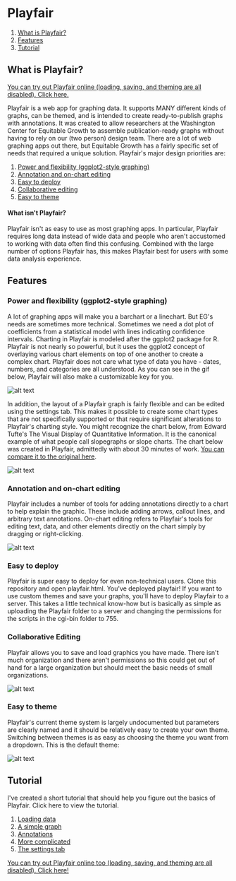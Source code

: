 # Playfair

1. [What is Playfair?](https://github.com/equitablegrowth/Playfair#what-is-playfair)
2. [Features](https://github.com/equitablegrowth/Playfair#features)
3. [Tutorial](https://github.com/equitablegrowth/Playfair#tutorial)

## What is Playfair?

[You can try out Playfair online (loading, saving, and theming are all disabled). Click here.](http://www.austinclemens.com/Playfair/playfair.html)

Playfair is a web app for graphing data. It supports MANY different kinds of graphs, can be themed, and is intended to create ready-to-publish graphs with annotations. It was created to allow researchers at the Washington Center for Equitable Growth to assemble publication-ready graphs without having to rely on our (two person) design team. There are a lot of web graphing apps out there, but Equitable Growth has a fairly specific set of needs that required a unique solution. Playfair's major design priorities are:

1. [Power and flexibility (ggplot2-style graphing)](#power-and-flexibility-ggplot2-style-graphing)
2. [Annotation and on-chart editing](#annotation-and-on-chart-editing)
3. [Easy to deploy](#easy-to-deploy)
4. [Collaborative editing](#collaborative-editing)
5. [Easy to theme](#easy-to-theme)

#### What isn't Playfair?
Playfair isn't as easy to use as most graphing apps. In particular, Playfair requires long data instead of wide data and people who aren't accustomed to working with data often find this confusing. Combined with the large number of options Playfair has, this makes Playfair best for users with some data analysis experience.

## Features

### Power and flexibility (ggplot2-style graphing)
A lot of graphing apps will make you a barchart or a linechart. But EG's needs are sometimes more technical. Sometimes we need a dot plot of coefficients from a statistical model with lines indicating confidence intervals. Charting in Playfair is modeled after the ggplot2 package for R. Playfair is not nearly so powerful, but it uses the ggplot2 concept of overlaying various chart elements on top of one another to create a complex chart. Playfair does not care what type of data you have - dates, numbers, and categories are all understood. As you can see in the gif below, Playfair will also make a customizable key for you.

![alt text](http://www.austinclemens.com/Playfair/assets/ggplot2.gif "Adding geoms to a graph")

In addition, the layout of a Playfair graph is fairly flexible and can be edited using the settings tab. This makes it possible to create some chart types that are not specifically supported or that require significant alterations to Playfair's charting style. You might recognize the chart below, from Edward Tufte's The Visual Display of Quantitative Information. It is the canonical example of what people call slopegraphs or slope charts. The chart below was created in Playfair, admittedly with about 30 minutes of work. [You can compare it to the original here](http://charliepark.org/slopegraphs/).

![alt text](http://www.austinclemens.com/Playfair/assets/slopechart.png "Slope chart")

### Annotation and on-chart editing
Playfair includes a number of tools for adding annotations directly to a chart to help explain the graphic. These include adding arrows, callout lines, and arbitrary text annotations. On-chart editing refers to Playfair's tools for editing text, data, and other elements directly on the chart simply by dragging or right-clicking.

![alt text](http://www.austinclemens.com/Playfair/assets/annotate.gif "Annotating a graph")

### Easy to deploy
Playfair is super easy to deploy for even non-technical users. Clone this repository and open playfair.html. You've deployed playfair! If you want to use custom themes and save your graphs, you'll have to deploy Playfair to a server. This takes a little technical know-how but is basically as simple as uploading the Playfair folder to a server and changing the permissions for the scripts in the cgi-bin folder to 755.

### Collaborative Editing
Playfair allows you to save and load graphics you have made. There isn't much organization and there aren't permissions so this could get out of hand for a large organization but should meet the basic needs of small organizations.

![alt text](http://www.austinclemens.com/Playfair/assets/loading.gif "Loading a graph")

### Easy to theme
Playfair's current theme system is largely undocumented but parameters are clearly named and it should be relatively easy to create your own theme. Switching between themes is as easy as choosing the theme you want from a dropdown. This is the default theme:

![alt text](http://www.austinclemens.com/Playfair/assets/themeexample.png "The default theme")

## Tutorial

I've created a short tutorial that should help you figure out the basics of Playfair. Click here to view the tutorial.

1. [Loading data](http://www.austinclemens.com/Playfair/playfair_docs/tutorial1.html)
2. [A simple graph](http://www.austinclemens.com/Playfair/playfair_docs/tutorial2.html)
3. [Annotations](http://www.austinclemens.com/Playfair/playfair_docs/tutorial3.html)
4. [More complicated](http://www.austinclemens.com/Playfair/playfair_docs/tutorial4.html)
5. [The settings tab](http://www.austinclemens.com/Playfair/playfair_docs/tutorial5.html)

[You can try out Playfair online too (loading, saving, and theming are all disabled). Click here!](http://www.austinclemens.com/Playfair/playfair.html)
